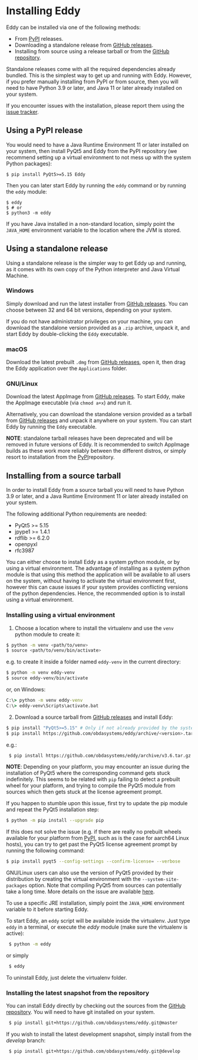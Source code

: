# Installing Eddy

Eddy can be installed via one of the following methods:

* From [PyPI](https://pypi.org/project/Eddy/) releases.
* Downloading a standalone release from [GitHub releases].
* Installing from source using a release tarball or from the [GitHub repository].

Standalone releases come with all the required dependencies already bundled.
This is the simplest way to get up and running with Eddy.
However, if you prefer manually installing from PyPI or from source, then you will need to have
Python 3.9 or later, and Java 11 or later already installed on your system.

If you encounter issues with the installation, please report them using the [issue tracker].

## Using a PyPI release

You would need to have a Java Runtime Environment 11 or later installed on your system,
then install PyQt5 and Eddy from the PyPI repository (we recommend setting up a virtual environment
to not mess up with the system Python packages):

    $ pip install PyQt5>=5.15 Eddy

Then you can later start Eddy by running the `eddy` command or by running the `eddy` module:

    $ eddy
    $ # or
    $ python3 -m eddy

If you have Java installed in a non-standard location, simply point the `JAVA_HOME` environment
variable to the location where the JVM is stored.

## Using a standalone release

Using a standalone release is the simpler way to get Eddy up and running, as
it comes with its own copy of the Python interpreter and Java Virtual Machine.

### Windows

Simply download and run the latest installer from [GitHub releases].
You can choose between 32 and 64 bit versions, depending on your system.

If you do not have administrator privileges on your machine, you can download
the standalone version provided as a `.zip` archive, unpack it, and start Eddy
by double-clicking the `Eddy` executable.

### macOS

Download the latest prebuilt `.dmg` from [GitHub releases], open it, then
drag the Eddy application over the `Applications` folder.

### GNU/Linux

Download the latest AppImage from [GitHub releases].
To start Eddy, make the AppImage executable (via `chmod a+x`) and run it.

Alternatively, you can download the standalone version provided as a tarball
from [GitHub releases] and unpack it anywhere on your system.
You can start Eddy by running the `Eddy` executable.

**NOTE**: standalone tarball releases have been deprecated and will be removed in future versions of Eddy.
It is recommended to switch AppImage builds as these work more reliably between the different distros,
or simply resort to installation from the [PyPI](https://pypi.org/project/Eddy/)repository.

## Installing from a source tarball

In order to install Eddy from a source tarball you will need to have Python 3.9 or later,
and a Java Runtime Environment 11 or later already installed on your system.

The following additional Python requirements are needed:
 * PyQt5 >= 5.15
 * jpype1 >= 1.4.1
 * rdflib >= 6.2.0
 * openpyxl
 * rfc3987

You can either choose to install Eddy as a system python module, or by using a
virtual environment. The advantage of installing as a system python module is
that using this method the application will be available to all users on the system,
without having to activate the virtual environment first, however this can cause issues
if your system provides conflicting versions of the python dependencies.
Hence, the recommended option is to install using a virtual environment.

### Installing using a virtual environment

1. Choose a location where to install the virtualenv and use the `venv` python module to create it:
 ```bash
 $ python -m venv <path/to/venv>
 $ source <path/to/venv/bin/activate>
 ```
e.g. to create it inside a folder named `eddy-venv` in the current directory:
 ```bash
 $ python -m venv eddy-venv
 $ source eddy-venv/bin/activate
 ```
or, on Windows:
 ```cmd
 C:\> python -m venv eddy-venv
 C:\> eddy-venv\Scripts\activate.bat
 ```

2. Download a source tarball from [GitHub releases] and install Eddy:

 ```bash
 $ pip install "PyQt5>=5.15" # Only if not already provided by the system installation
 $ pip install https://github.com/obdasystems/eddy/archive/<version>.tar.gz
 ```
e.g.:
```bash
 $ pip install https://github.com/obdasystems/eddy/archive/v3.6.tar.gz
```

**NOTE**: Depending on your platform, you may encounter an issue during the installation of PyQt5 where
the corresponding command gets stuck indefinitely. This seems to be related with `pip` failing to detect
a prebuilt wheel for your platform, and trying to compile the PyQt5 module from sources which then gets stuck
at the license agreement prompt.

If you happen to stumble upon this issue, first try to update the pip module and repeat the PyQt5 installation step:
```bash
$ python -m pip install --upgrade pip
```
If this does not solve the issue (e.g. if there are really no prebuilt wheels available for your platform
from [PyPI], such as is the case for aarch64 Linux hosts), you can try to get past the PyQt5 license agreement
prompt by running the following command:
```bash
$ pip install pyqt5 --config-settings --confirm-license= --verbose
```
GNU/Linux users can also use the version of PyQt5 provided by their distribution by creating the virtual environment
with the `--system-site-packages` option.
Note that compiling PyQt5 from sources can potentially take a long time.
More details on the issue are available [here](https://stackoverflow.com/questions/66546886/pip-install-stuck-on-preparing-wheel-metadata-when-trying-to-install-pyqt5).

To use a specific JRE installation, simply point the `JAVA_HOME` environment variable
to it before starting Eddy.

To start Eddy, an `eddy` script will be available inside the virtualenv.
Just type `eddy` in a terminal, or execute the *eddy* module
(make sure the virtualenv is active):
```bash
 $ python -m eddy
```
or simply
```bash
 $ eddy
```

To uninstall Eddy, just delete the virtualenv folder.

### Installing the latest snapshot from the repository

You can install Eddy directly by checking out the sources from the [GitHub repository].
You will need to have git installed on your system.

```bash
 $ pip install git+https://github.com/obdasystems/eddy.git@master
```

If you wish to install the latest development snapshot, simply install from the *develop*
branch:
```bash
 $ pip install git+https://github.com/obdasystems/eddy.git@develop
```

[GitHub repository]: https://github.com/obdasystems/eddy
[GitHub releases]: https://github.com/obdasystems/eddy/releases
[issue tracker]: https://github.com/obdasystems/eddy/issues
[PyPI]: https://pypi.org
